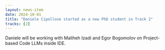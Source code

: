 ```yaml
---
layout: news-item
date: 2024-10-01
title: "Daniele Cipollone started as a new PhD student in Track 2"
tracks: [2]
---
```


Daniele will be working with Maliheh Izadi and Egor Bogomolov on Project-based Code LLMs inside IDE.
